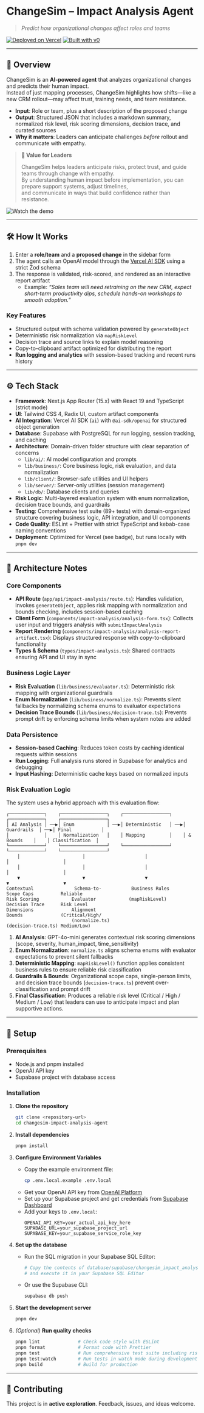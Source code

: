 # ChangeSim – Impact Analysis Agent

> _Predict how organizational changes affect roles and teams_

[![Deployed on Vercel](https://img.shields.io/badge/Deployed%20on-Vercel-black?style=for-the-badge&logo=vercel)](https://vercel.com/ppenasb-5242s-projects/v0-project1)
[![Built with v0](https://img.shields.io/badge/Built%20with-v0.app-black?style=for-the-badge)](https://v0.app/chat/projects/mBdJcC3KTRJ)

---

## 📖 Overview

ChangeSim is an **AI-powered agent** that analyzes organizational changes and predicts their human impact.  
Instead of just mapping processes, ChangeSim highlights how shifts—like a new CRM rollout—may affect trust, training needs, and team resistance.

- **Input**: Role or team, plus a short description of the proposed change
- **Output**: Structured JSON that includes a markdown summary, normalized risk level, risk scoring dimensions, decision trace, and curated sources
- **Why it matters**: Leaders can anticipate challenges _before_ rollout and communicate with empathy.

> **🎯 Value for Leaders**
>
> ChangeSim helps leaders anticipate risks, protect trust, and guide teams through change with empathy.  
> By understanding human impact before implementation, you can prepare support systems, adjust timelines,  
> and communicate in ways that build confidence rather than resistance.

![Watch the demo](./demo.gif)

---

## 🛠️ How It Works

1. Enter a **role/team** and a **proposed change** in the sidebar form
2. The agent calls an OpenAI model through the [Vercel AI SDK](https://ai-sdk.dev/) using a strict Zod schema
3. The response is validated, risk-scored, and rendered as an interactive report artifact
   - Example: _“Sales team will need retraining on the new CRM, expect short-term productivity dips, schedule hands-on workshops to smooth adoption.”_

### Key Features

- Structured output with schema validation powered by `generateObject`
- Deterministic risk normalization via `mapRiskLevel`
- Decision trace and source links to explain model reasoning
- Copy-to-clipboard artifact optimized for distributing the report
- **Run logging and analytics** with session-based tracking and recent runs history

---

## ⚙️ Tech Stack

- **Framework**: Next.js App Router (15.x) with React 19 and TypeScript (strict mode)
- **UI**: Tailwind CSS 4, Radix UI, custom artifact components
- **AI Integration**: Vercel AI SDK (`ai`) with `@ai-sdk/openai` for structured object generation
- **Database**: Supabase with PostgreSQL for run logging, session tracking, and caching
- **Architecture**: Domain-driven folder structure with clear separation of concerns
  - `lib/ai/`: AI model configuration and prompts
  - `lib/business/`: Core business logic, risk evaluation, and data normalization
  - `lib/client/`: Browser-safe utilities and UI helpers
  - `lib/server/`: Server-only utilities (session management)
  - `lib/db/`: Database clients and queries
- **Risk Logic**: Multi-layered evaluation system with enum normalization, decision trace bounds, and guardrails
- **Testing**: Comprehensive test suite (89+ tests) with domain-organized structure covering business logic, API integration, and UI components
- **Code Quality**: ESLint + Prettier with strict TypeScript and kebab-case naming conventions
- **Deployment**: Optimized for Vercel (see badge), but runs locally with `pnpm dev`

---

## 🧠 Architecture Notes

### Core Components
- **API Route** (`app/api/impact-analysis/route.ts`): Handles validation, invokes `generateObject`, applies risk mapping with normalization and bounds checking, includes session-based caching
- **Client Form** (`components/impact-analysis/analysis-form.tsx`): Collects user input and triggers analysis with `submitImpactAnalysis`
- **Report Rendering** (`components/impact-analysis/analysis-report-artifact.tsx`): Displays structured response with copy-to-clipboard functionality
- **Types & Schema** (`types/impact-analysis.ts`): Shared contracts ensuring API and UI stay in sync

### Business Logic Layer
- **Risk Evaluation** (`lib/business/evaluator.ts`): Deterministic risk mapping with organizational guardrails
- **Enum Normalization** (`lib/business/normalize.ts`): Prevents silent fallbacks by normalizing schema enums to evaluator expectations
- **Decision Trace Bounds** (`lib/business/decision-trace.ts`): Prevents prompt drift by enforcing schema limits when system notes are added

### Data Persistence
- **Session-based Caching**: Reduces token costs by caching identical requests within sessions
- **Run Logging**: Full analysis runs stored in Supabase for analytics and debugging
- **Input Hashing**: Deterministic cache keys based on normalized inputs

### Risk Evaluation Logic

The system uses a hybrid approach with this evaluation flow:

```
┌─────────────┐    ┌─────────────────┐    ┌─────────────────┐    ┌─────────────┐    ┌─────────────────┐
│ AI Analysis │ ──▶│ Enum            │ ──▶│ Deterministic   │ ──▶│ Guardrails  │ ──▶│ Final           │
│             │    │ Normalization   │    │ Mapping         │    │ & Bounds    │    │ Classification  │
└─────────────┘    └─────────────────┘    └─────────────────┘    └─────────────┘    └─────────────────┘
    │                       │                      │                    │                    │
    │                       │                      │                    │                    │
    ▼                       ▼                      ▼                    ▼                    ▼
Contextual               Schema-to-           Business Rules         Scope Caps          Reliable
Risk Scoring            Evaluator            (mapRiskLevel)         Decision Trace      Risk Level
Dimensions              Alignment                                   Bounds              (Critical/High/
                        (normalize.ts)                              (decision-trace.ts) Medium/Low)
```

1. **AI Analysis**: GPT-4o-mini generates contextual risk scoring dimensions (scope, severity, human_impact, time_sensitivity)
2. **Enum Normalization**: `normalize.ts` aligns schema enums with evaluator expectations to prevent silent fallbacks
3. **Deterministic Mapping**: `mapRiskLevel()` function applies consistent business rules to ensure reliable risk classification
4. **Guardrails & Bounds**: Organizational scope caps, single-person limits, and decision trace bounds (`decision-trace.ts`) prevent over-classification and prompt drift
5. **Final Classification**: Produces a reliable risk level (Critical / High / Medium / Low)
   that leaders can use to anticipate impact and plan supportive actions.
   
---

## 🚀 Setup

### Prerequisites

- Node.js and pnpm installed
- OpenAI API key
- Supabase project with database access

### Installation

1. **Clone the repository**

   ```bash
   git clone <repository-url>
   cd changesim-impact-analysis-agent
   ```

2. **Install dependencies**

   ```bash
   pnpm install
   ```

3. **Configure Environment Variables**
   - Copy the example environment file:
     ```bash
     cp .env.local.example .env.local
     ```
   - Get your OpenAI API key from [OpenAI Platform](https://platform.openai.com/api-keys)
   - Set up your Supabase project and get credentials from [Supabase Dashboard](https://supabase.com/dashboard)
   - Add your keys to `.env.local`:
     ```
     OPENAI_API_KEY=your_actual_api_key_here
     SUPABASE_URL=your_supabase_project_url
     SUPABASE_KEY=your_supabase_service_role_key
     ```

4. **Set up the database**
   - Run the SQL migration in your Supabase SQL Editor:
     ```bash
     # Copy the contents of database/supabase/changesim_impact_analysis.sql
     # and execute it in your Supabase SQL Editor
     ```
   - Or use the Supabase CLI:
     ```bash
     supabase db push
     ```

5. **Start the development server**

   ```bash
   pnpm dev
   ```

6. _(Optional)_ **Run quality checks**
   ```bash
   pnpm lint              # Check code style with ESLint
   pnpm format            # Format code with Prettier
   pnpm test              # Run comprehensive test suite including risk evaluation edge cases
   pnpm test:watch        # Run tests in watch mode during development
   pnpm build             # Build for production
   ```

---

## 🤝 Contributing

This project is in **active exploration**. Feedback, issues, and ideas welcome.
